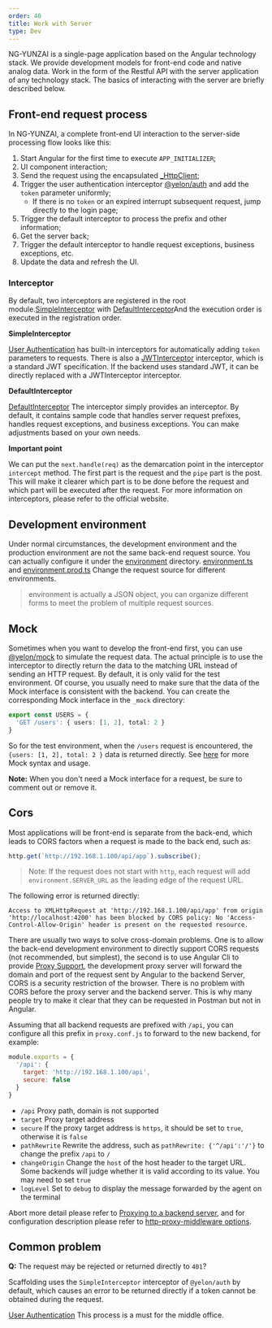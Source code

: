 ```yaml
---
order: 40
title: Work with Server
type: Dev
---
```


NG-YUNZAI is a single-page application based on the Angular technology stack. We provide development models for front-end code and native analog data.
Work in the form of the Restful API with the server application of any technology stack. The basics of interacting with the server are briefly described below.
## Front-end request process

In NG-YUNZAI, a complete front-end UI interaction to the server-side processing flow looks like this:

1. Start Angular for the first time to execute `APP_INITIALIZER`;
2. UI component interaction;
3. Send the request using the encapsulated [_HttpClient](/theme/http);
4. Trigger the user authentication interceptor [@yelon/auth](/auth/getting-started) and add the `token` parameter uniformly;
    - If there is no `token` or an expired interrupt subsequent request, jump directly to the login page;
5. Trigger the default interceptor to process the prefix and other information;
6. Get the server back;
7. Trigger the default interceptor to handle request exceptions, business exceptions, etc.
8. Update the data and refresh the UI.

### Interceptor

By default, two interceptors are registered in the root module.[SimpleInterceptor](https://github.com/hbyunzai/yelon/blob/master/packages/auth/token/simple/simple.interceptor.ts) with [DefaultInterceptor](https://github.com/hbyunzai/ng-yunzai/blob/master/src/app/core/net/default.interceptor.ts)And the execution order is executed in the registration order.

**SimpleInterceptor**

[User Authentication](/auth) has built-in interceptors for automatically adding `token` parameters to requests. There is also a [JWTInterceptor](https://github.com/hbyunzai/yelon/blob/master/packages/auth/token/jwt/jwt.interceptor.ts) interceptor, which is a standard JWT specification. If the backend uses standard JWT, it can be directly replaced with a JWTInterceptor interceptor.

**DefaultInterceptor**

[DefaultInterceptor](https://github.com/hbyunzai/ng-yunzai/blob/master/src/app/core/net/default.interceptor.ts) The interceptor simply provides an interceptor. By default, it contains sample code that handles server request prefixes, handles request exceptions, and business exceptions. You can make adjustments based on your own needs.

**Important point**

We can put the `next.handle(req)` as the demarcation point in the interceptor `intercept` method. The first part is the request and the `pipe` part is the post. This will make it clearer which part is to be done before the request and which part will be executed after the request. For more information on interceptors, please refer to the official website.

## Development environment

Under normal circumstances, the development environment and the production environment are not the same back-end request source. You can actually configure it under the [environment](https://github.com/hbyunzai/ng-yunzai/tree/master/src/environments) directory. [environment.ts](https://github.com/hbyunzai/ng-yunzai/blob/master/src/environments/environment.ts) and [environment.prod.ts](https://github.com/hbyunzai/ng-yunzai/blob/master/src/environments/environment.prod.ts) Change the request source for different environments.

> environment is actually a JSON object, you can organize different forms to meet the problem of multiple request sources.

## Mock

Sometimes when you want to develop the front-end first, you can use [@yelon/mock](/mock) to simulate the request data. The actual principle is to use the interceptor to directly return the data to the matching URL instead of sending an HTTP request. By default, it is only valid for the test environment. Of course, you usually need to make sure that the data of the Mock interface is consistent with the backend. You can create the corresponding Mock interface in the `_mock` directory:

```ts
export const USERS = {
  'GET /users': { users: [1, 2], total: 2 }
}
```

So for the test environment, when the `/users` request is encountered, the `{users: [1, 2], total: 2 }` data is returned directly. See [here](/mock) for more Mock syntax and usage.

**Note:** When you don't need a Mock interface for a request, be sure to comment out or remove it.

## Cors

Most applications will be front-end is separate from the back-end, which leads to CORS factors when a request is made to the back end, such as:

```ts
http.get(`http://192.168.1.100/api/app`).subscribe();
```

> Note: If the request does not start with `http`, each request will add `environment.SERVER_URL` as the leading edge of the request URL.

The following error is returned directly:

```
Access to XMLHttpRequest at 'http://192.168.1.100/api/app' from origin 'http://localhost:4200' has been blocked by CORS policy: No 'Access-Control-Allow-Origin' header is present on the requested resource.
```

There are usually two ways to solve cross-domain problems. One is to allow the back-end development environment to directly support CORS requests (not recommended, but simplest), the second is to use Angular Cli to provide [Proxy Support](https://webpack.js.org/configuration/dev-server/#devserver-proxy), the development proxy server will forward the domain and port of the request sent by Angular to the backend Server, CORS is a security restriction of the browser. There is no problem with CORS before the proxy server and the backend server. This is why many people try to make it clear that they can be requested in Postman but not in Angular.

Assuming that all backend requests are prefixed with `/api`, you can configure all this prefix in `proxy.conf.js` to forward to the new backend, for example:

```js
module.exports = {
  '/api': {
    target: 'http://192.168.1.100/api',
    secure: false
  }
}
```

- `/api` Proxy path, domain is not supported
- `target` Proxy target address
- `secure` If the proxy target address is `https`, it should be set to `true`, otherwise it is `false`
- `pathRewrite` Rewrite the address, such as `pathRewrite: {'^/api':'/'}` to change the prefix `/api` to `/`
- `changeOrigin` Change the `host` of the host header to the target URL. Some backends will judge whether it is valid according to its value. You may need to set `true`
- `logLevel` Set to `debug` to display the message forwarded by the agent on the terminal

Abort more detail please refer to [Proxying to a backend server](https://angular.io/guide/build#proxying-to-a-backend-server), and for configuration description please refer to [http-proxy-middleware options](https://github.com/chimurai/http-proxy-middleware#options).

## Common problem

**Q:** The request may be rejected or returned directly to `401`?

Scaffolding uses the `SimpleInterceptor` interceptor of `@yelon/auth` by default, which causes an error to be returned directly if a token cannot be obtained during the request.

[User Authentication](/auth) This process is a must for the middle office.

